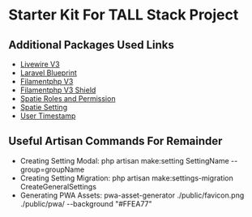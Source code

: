 # Starter Kit For TALL Stack Project

## Additional Packages Used Links

-   [Livewire V3](https://livewire.laravel.com/)
-   [Laravel Blueprint](https://github.com/laravel-shift/blueprint)
-   [Filamentphp V3](https://github.com/filamentphp/filament)
-   [Filamentphp V3 Shield](https://github.com/bezhanSalleh/filament-shield)
-   [Spatie Roles and Permission](https://spatie.be/docs/laravel-permission/v6/introduction)
-   [Spatie Setting](https://github.com/spatie/laravel-settings)
-   [User Timestamp](https://github.com/WildSideUK/Laravel-Userstamps)

## Useful Artisan Commands For Remainder
-   Creating Setting Modal: php artisan make:setting SettingName --group=groupName
-   Creating Setting Migration: php artisan make:settings-migration CreateGeneralSettings
-   Generating PWA Assets: pwa-asset-generator ./public/favicon.png ./public/pwa/ --background "#FFEA77"
